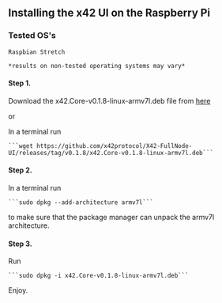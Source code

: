 ## Installing the x42 UI on the Raspberry Pi

### Tested OS's
    Raspbian Stretch
    
    *results on non-tested operating systems may vary*

#### Step 1. 

Download the x42.Core-v0.1.8-linux-armv7l.deb file from [here](https://github.com/x42protocol/X42-FullNode-UI/releases)
    
or
    
In a terminal run
    
    ```wget https://github.com/x42protocol/X42-FullNode-UI/releases/tag/v0.1.8/x42.Core-v0.1.8-linux-armv7l.deb```

#### Step 2.

In a terminal run 
    
    ```sudo dpkg --add-architecture armv7l```
    
to make sure that the package manager can unpack the armv7l architecture.
    
#### Step 3.

Run 
    
    ```sudo dpkg -i x42.Core-v0.1.8-linux-armv7l.deb```
        
Enjoy.
